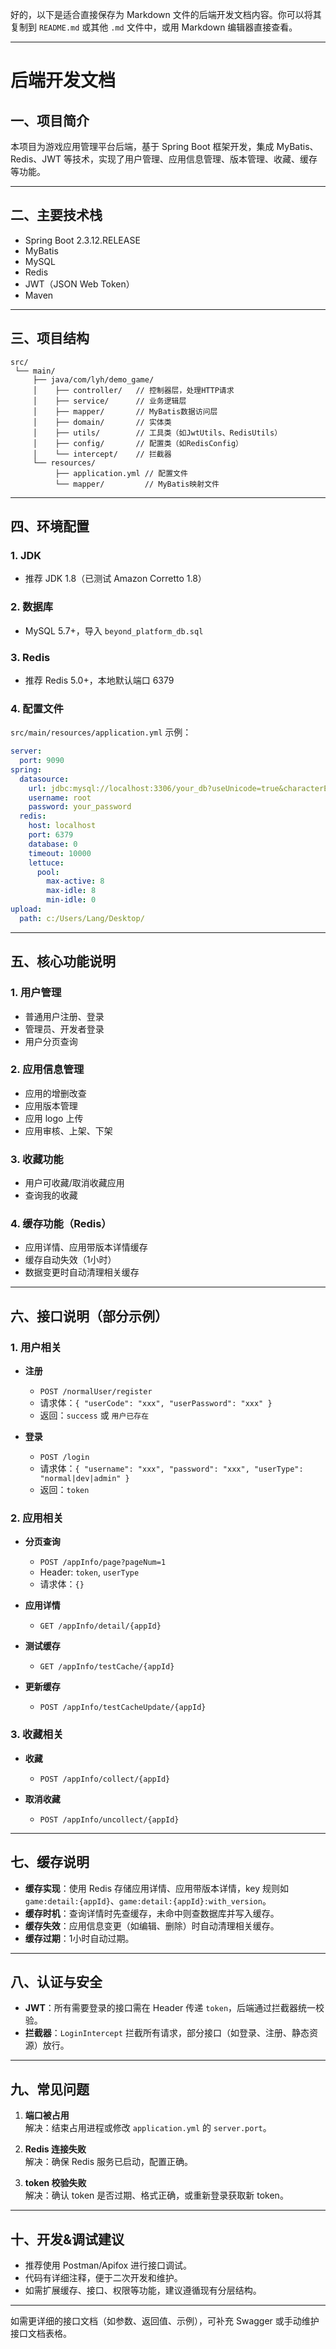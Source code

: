好的，以下是适合直接保存为 Markdown 文件的后端开发文档内容。你可以将其复制到 `README.md` 或其他 `.md` 文件中，或用 Markdown 编辑器直接查看。

---

# 后端开发文档

## 一、项目简介

本项目为游戏应用管理平台后端，基于 Spring Boot 框架开发，集成 MyBatis、Redis、JWT 等技术，实现了用户管理、应用信息管理、版本管理、收藏、缓存等功能。

---

## 二、主要技术栈

- Spring Boot 2.3.12.RELEASE
- MyBatis
- MySQL
- Redis
- JWT（JSON Web Token）
- Maven

---

## 三、项目结构

```
src/
 └── main/
     ├── java/com/lyh/demo_game/
     │    ├── controller/   // 控制器层，处理HTTP请求
     │    ├── service/      // 业务逻辑层
     │    ├── mapper/       // MyBatis数据访问层
     │    ├── domain/       // 实体类
     │    ├── utils/        // 工具类（如JwtUtils、RedisUtils）
     │    ├── config/       // 配置类（如RedisConfig）
     │    └── intercept/    // 拦截器
     └── resources/
          ├── application.yml // 配置文件
          └── mapper/         // MyBatis映射文件
```

---

## 四、环境配置

### 1. JDK
- 推荐 JDK 1.8（已测试 Amazon Corretto 1.8）

### 2. 数据库
- MySQL 5.7+，导入 `beyond_platform_db.sql`

### 3. Redis
- 推荐 Redis 5.0+，本地默认端口 6379

### 4. 配置文件
`src/main/resources/application.yml` 示例：

```yaml
server:
  port: 9090
spring:
  datasource:
    url: jdbc:mysql://localhost:3306/your_db?useUnicode=true&characterEncoding=utf-8&serverTimezone=UTC
    username: root
    password: your_password
  redis:
    host: localhost
    port: 6379
    database: 0
    timeout: 10000
    lettuce:
      pool:
        max-active: 8
        max-idle: 8
        min-idle: 0
upload:
  path: c:/Users/Lang/Desktop/
```

---

## 五、核心功能说明

### 1. 用户管理
- 普通用户注册、登录
- 管理员、开发者登录
- 用户分页查询

### 2. 应用信息管理
- 应用的增删改查
- 应用版本管理
- 应用 logo 上传
- 应用审核、上架、下架

### 3. 收藏功能
- 用户可收藏/取消收藏应用
- 查询我的收藏

### 4. 缓存功能（Redis）
- 应用详情、应用带版本详情缓存
- 缓存自动失效（1小时）
- 数据变更时自动清理相关缓存

---

## 六、接口说明（部分示例）

### 1. 用户相关

- **注册**
  - `POST /normalUser/register`
  - 请求体：`{ "userCode": "xxx", "userPassword": "xxx" }`
  - 返回：`success` 或 `用户已存在`

- **登录**
  - `POST /login`
  - 请求体：`{ "username": "xxx", "password": "xxx", "userType": "normal|dev|admin" }`
  - 返回：`token`

### 2. 应用相关

- **分页查询**
  - `POST /appInfo/page?pageNum=1`
  - Header: `token`, `userType`
  - 请求体：`{}`

- **应用详情**
  - `GET /appInfo/detail/{appId}`

- **测试缓存**
  - `GET /appInfo/testCache/{appId}`

- **更新缓存**
  - `POST /appInfo/testCacheUpdate/{appId}`

### 3. 收藏相关

- **收藏**
  - `POST /appInfo/collect/{appId}`

- **取消收藏**
  - `POST /appInfo/uncollect/{appId}`

---

## 七、缓存说明

- **缓存实现**：使用 Redis 存储应用详情、应用带版本详情，key 规则如 `game:detail:{appId}`、`game:detail:{appId}:with_version`。
- **缓存时机**：查询详情时先查缓存，未命中则查数据库并写入缓存。
- **缓存失效**：应用信息变更（如编辑、删除）时自动清理相关缓存。
- **缓存过期**：1小时自动过期。

---

## 八、认证与安全

- **JWT**：所有需要登录的接口需在 Header 传递 `token`，后端通过拦截器统一校验。
- **拦截器**：`LoginIntercept` 拦截所有请求，部分接口（如登录、注册、静态资源）放行。

---

## 九、常见问题

1. **端口被占用**  
   解决：结束占用进程或修改 `application.yml` 的 `server.port`。

2. **Redis 连接失败**  
   解决：确保 Redis 服务已启动，配置正确。

3. **token 校验失败**  
   解决：确认 token 是否过期、格式正确，或重新登录获取新 token。

---

## 十、开发&调试建议

- 推荐使用 Postman/Apifox 进行接口调试。
- 代码有详细注释，便于二次开发和维护。
- 如需扩展缓存、接口、权限等功能，建议遵循现有分层结构。

---

如需更详细的接口文档（如参数、返回值、示例），可补充 Swagger 或手动维护接口文档表格。
